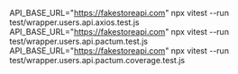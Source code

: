 API_BASE_URL="https://fakestoreapi.com" npx vitest --run test/wrapper.users.api.axios.test.js
API_BASE_URL="https://fakestoreapi.com" npx vitest --run test/wrapper.users.api.pactum.test.js
API_BASE_URL="https://fakestoreapi.com" npx vitest --run test/wrapper.users.api.pactum.coverage.test.js